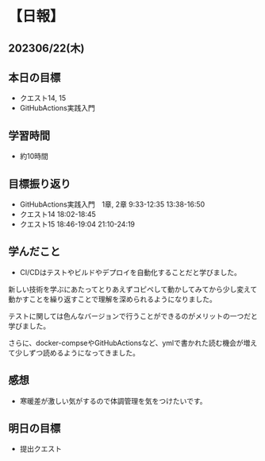 # 【日報】
## 202306/22(木)
## 本日の目標
- クエスト14, 15
- GitHubActions実践入門
## 学習時間
- 約10時間

## 目標振り返り
- GitHubActions実践入門　1章, 2章 9:33-12:35 13:38-16:50
- クエスト14 18:02-18:45
- クエスト15 18:46-19:04 21:10-24:19

## 学んだこと
- CI/CDはテストやビルドやデプロイを自動化することだと学びました。

新しい技術を学ぶにあたってとりあえずコピペして動かしてみてから少し変えて動かすことを繰り返すことで理解を深められるようになりました。

テストに関しては色んなバージョンで行うことができるのがメリットの一つだと学びました。

さらに、docker-compseやGitHubActionsなど、ymlで書かれた読む機会が増えて少しずつ読めるようになってきました。

## 感想
- 寒暖差が激しい気がするので体調管理を気をつけたいです。

## 明日の目標
- 提出クエスト


